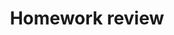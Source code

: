 ---
posted: true
guid: "21F6BDF4-FEE7-4406-8E21-265AB70F5AB2"
title: "Homework review"
subtitle: ""
description: "Elif and Rito review their homework on tokenizing a 2D or 3D metaverse and exploring different features for QR codes. We consider different solutions and ponder how to handle map zooming when there are too many people in one place."
time: "2023-01-17 18:00:00 -0500"
itunes-explicit: false
itunes-episode: 59
itunes-episodeType: full

# More info
youtube-full: https://youtu.be/-3Kzak6k4MA
discussion: https://twitter.com/fulldecent/status/1615605032438714377

# Timeline
timeline:
  - seconds: 0
    title: Intro
  - seconds: 46
    title: Elif's homework, metadata for metaverse
  - seconds: 346
    title: Subdividable coordinates
  - seconds: 435
    title: Showing dense data on a 3-D map
  - seconds: 544
    title: Hot take with Manifold
  - seconds: 621
    title: OpenSea 2.5% fee reaction
  - seconds: 630
    title: Manifold properties bug report
  - seconds: 795
    title: Rito's homework QRs
  - seconds: 820
    title: Analyze a QR code
  - seconds: 936
    title: Learning-- the boring way or the fun way


# File information
enclosure-url: "https://media.phor.net/csh/2023-01-17-episode-59.m4a"
enclosure-length: 20137559
enclosure-type: "audio/x-m4a"
itunes-duration: 962

# CSH information
badges: []
---